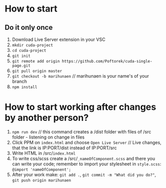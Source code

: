 # How to start
## Do it only once
1. Download Live Server extension in your VSC
2. `mkdir cuda-project`
3. `cd cuda-project`
4. `git init`
5. `git remote add origin https://github.com/Poftorek/cuda-single-page.git`
6. `git pull origin master`
7. `git checkout -b marihunaen` // marihunaen is your name's of your branch
8. `npm install`

# How to start working after changes by another person?
1. `npm run dev` // this command creates a /dist folder with files of /src folder - listening on change in files
2. Click PPM on `index.html` and choose `Open Live Server` // Live changes, that the link is IP:PORT/dist instead of IP:PORT/src
3. Write HTML in /src/`index.html`
4. To write css/scss create a /src/`_nameOfComponent.scss` and there you can write your code; remember to import your stylesheet in `style.scss`: `@import 'nameOfComponent';`
5. After your work make: `git add .`, `git commit -m "What did you do?"`, `git push origin marihunaen`
